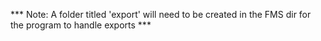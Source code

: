 *** Note: A folder titled 'export' will need to be created in the FMS dir for the program to handle exports ***
